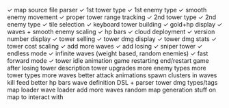 ✓ map source file parser
✓ 1st tower type
✓ 1st enemy type
✓ smooth enemy movement
✓ proper tower range tracking
✓ 2nd tower type
✓ 2nd enemy type
✓ tile selection
✓ keyboard tower building
✓ gold+hp display
✓ waves + smooth enemy scaling
✓ hp bars
✓ cloud deployment
✓ version number display
✓ tower selling
✓ tower dmg display
✓ tower dmg stats
✓ tower cost scaling
✓ add more waves
✓ add losing
✓ sniper tower
✓ endless mode
✓ infinite waves (weight based, random enemies)
✓ fast forward mode
✓ tower idle animation
game restarting
end/restart game after losing
tower description
tower upgrades
more enemy types
more tower types
more waves
better attack animations
spawn clusters in waves
kill feed
better hp bars
wave definition DSL + parser
tower dmg types/tags
map loader
wave loader
add more waves
random map generation
stuff on map to interact with